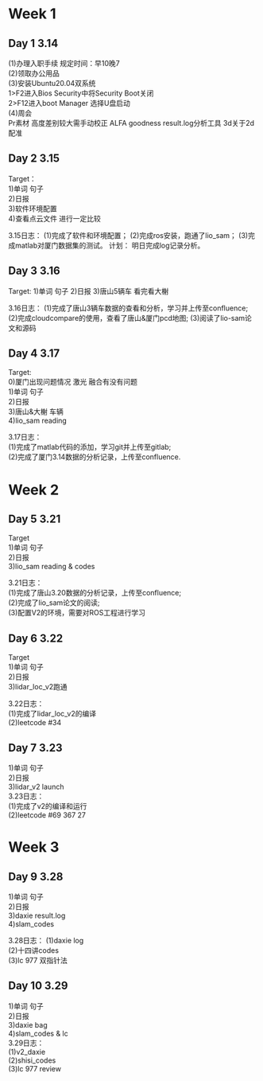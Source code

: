 # Week 1  
## Day 1 3.14
(1)办理入职手续 规定时间：早10晚7  
(2)领取办公用品  
(3)安装Ubuntu20.04双系统     
1>F2进入Bios Security中将Security Boot关闭  
2>F12进入boot Manager 选择U盘启动  
(4)周会  
Pr素材 高度差别较大需手动校正 ALFA goodness result.log分析工具 3d关于2d配准  
  
## Day 2 3.15  
Target：  
1)单词 句子  
2)日报  
3)软件环境配置  
4)查看点云文件 进行一定比较  
  
3.15日志：
(1)完成了软件和环境配置；
(2)完成ros安装，跑通了lio_sam；
(3)完成matlab对厦门数据集的测试。
计划：
明日完成log记录分析。

## Day 3 3.16
Target:
1)单词 句子
2)日报
3)唐山5辆车 看完看大榭

3.16日志：
(1)完成了唐山3辆车数据的查看和分析，学习并上传至confluence;
(2)完成cloudcompare的使用，查看了唐山&厦门pcd地图;
(3)阅读了lio-sam论文和源码

## Day 4 3.17
Target:  
0)厦门出现问题情况 激光 融合有没有问题  
1)单词 句子  
2)日报  
3)唐山&大榭 车辆  
4)lio_sam reading  

3.17日志：  
(1)完成了matlab代码的添加，学习git并上传至gitlab;  
(2)完成了厦门3.14数据的分析记录，上传至confluence.  

# Week 2  
## Day 5 3.21  
Target  
1)单词 句子  
2)日报  
3)lio_sam reading & codes  
  
3.21日志：  
(1)完成了唐山3.20数据的分析记录，上传至confluence;  
(2)完成了lio_sam论文的阅读;  
(3)配置V2的环境，需要对ROS工程进行学习  

## Day 6 3.22  
Target  
1)单词 句子  
2)日报  
3)lidar_loc_v2跑通  
  
3.22日志：  
(1)完成了lidar_loc_v2的编译  
(2)leetcode #34  

## Day 7 3.23  
1)单词 句子  
2)日报  
3)lidar_v2 launch  
3.23日志：  
(1)完成了v2的编译和运行  
(2)leetcode #69 367 27	  

# Week 3  
## Day 9 3.28  
1)单词 句子  
2)日报  
3)daxie result.log  
4)slam_codes  

3.28日志：
(1)daxie log  
(2)十四讲codes  
(3)lc 977 双指针法  

## Day 10 3.29  
1)单词 句子  
2)日报  
3)daxie bag  
4)slam_codes & lc  
3.29日志：  
(1)v2_daxie  
(2)shisi_codes  
(3)lc 977 review  
  




